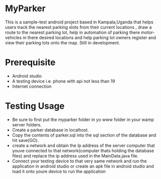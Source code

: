 # MyParker
This is a sample-test android project based in Kampala,Uganda that helps users track the nearest parking slots from their current locations , draw a route to the nearest parking lot, help in automation of parking there motor-vehicles in there desired locations and help parking lot owners register and view their parking lots onto the map. Still in development.

# Prerequisite
- Android studio
- A testing device i.e. phone with api not less than 19
- Internet connection

# Testing Usage
- Be sure to first put the myparker folder in yo www folder in your wamp server folders.
- Create a parker database in localhost.
- Copy the contents of parker.sql into the sql section of the database and hit save(GO).
- create a network and obtain the Ip address of the server computer that youve connected to that network(computer thats holding the database files) and replace the ip address used in the MainData.java file.
- Connect your testing device to that very same network and run the application in android studio or create an apk file in android studio and load it onto youre device to run the application

